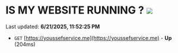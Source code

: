 # IS MY WEBSITE RUNNING ? [![](https://img.shields.io/static/v1?label=Sponsor&message=%E2%9D%A4&logo=GitHub&color=%23fe8e86)](https://github.com/sponsors/Youssef-Lehmam)

Last updated: **6/21/2025, 11:52:25 PM**

- `GET` [https://youssefservice.me](https://youssefservice.me) - **Up** (204ms)

